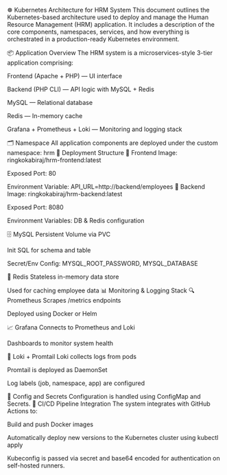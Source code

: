 ☸️ Kubernetes Architecture for HRM System
This document outlines the Kubernetes-based architecture used to deploy and manage the Human Resource Management (HRM) application. It includes a description of the core components, namespaces, services, and how everything is orchestrated in a production-ready Kubernetes environment.

📦 Application Overview
The HRM system is a microservices-style 3-tier application comprising:

Frontend (Apache + PHP) — UI interface

Backend (PHP CLI) — API logic with MySQL + Redis

MySQL — Relational database

Redis — In-memory cache

Grafana + Prometheus + Loki — Monitoring and logging stack

🗂️ Namespace
All application components are deployed under the custom namespace: hrm
🔧 Deployment Structure
🧩 Frontend
Image: ringkokabiraj/hrm-frontend:latest

Exposed Port: 80

Environment Variable: API_URL=http://backend/employees
🧩 Backend
Image: ringkokabiraj/hrm-backend:latest

Exposed Port: 8080

Environment Variables: DB & Redis configuration

🗄️ MySQL
Persistent Volume via PVC

Init SQL for schema and table

Secret/Env Config: MYSQL_ROOT_PASSWORD, MYSQL_DATABASE

🧠 Redis
Stateless in-memory data store

Used for caching employee data
📊 Monitoring & Logging Stack
🔍 Prometheus
Scrapes /metrics endpoints

Deployed using Docker or Helm

📈 Grafana
Connects to Prometheus and Loki

Dashboards to monitor system health

📄 Loki + Promtail
Loki collects logs from pods

Promtail is deployed as DaemonSet

Log labels (job, namespace, app) are configured

🔐 Config and Secrets
Configuration is handled using ConfigMap and Secrets.
🔁 CI/CD Pipeline Integration
The system integrates with GitHub Actions to:

Build and push Docker images

Automatically deploy new versions to the Kubernetes cluster using kubectl apply

Kubeconfig is passed via secret and base64 encoded for authentication on self-hosted runners.